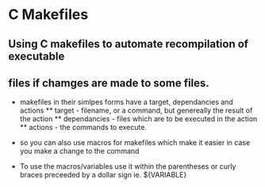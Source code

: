 # C Makefiles
## Using C makefiles to automate recompilation of executable
## files if chamges are made to some files.

* makefiles in their simlpes forms have a target, dependancies and actions
** target - filename, or a command, but genereally the result of the action
** dependancies - files which are to be executed in the action
** actions - the commands to execute.

* so you can also use macros for makefiles which make it easier in case you make a change
  to the command
* To use the macros/variables use it within the parentheses or curly braces preceeded by a
  dollar sign ie. ${VARIABLE}
